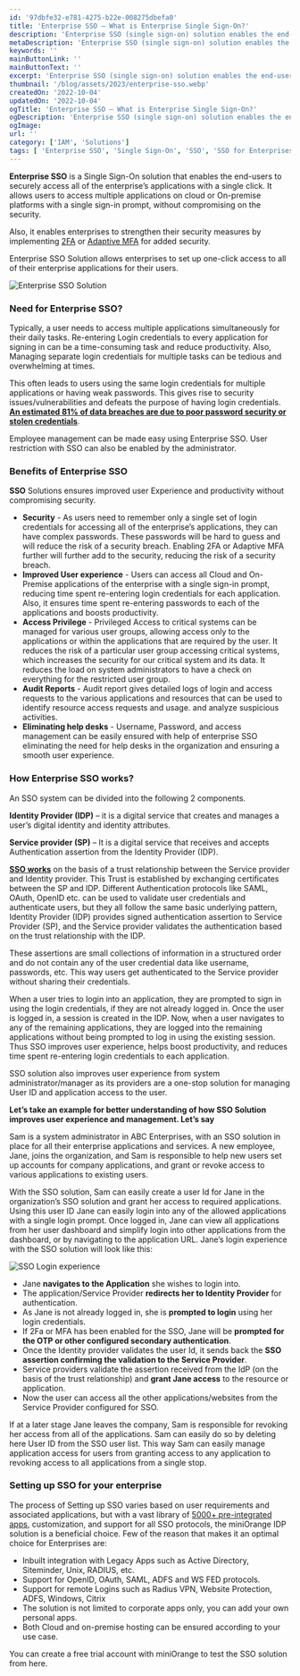 ```yaml
---
id: '97dbfe32-e781-4275-b22e-008275dbefa0'
title: 'Enterprise SSO – What is Enterprise Single Sign-On?'
description: 'Enterprise SSO (single sign-on) solution enables the end-users to securely access all the enterprise’s applications with a single click.'
metaDescription: 'Enterprise SSO (single sign-on) solution enables the end-users to securely access all the enterprise’s applications with a single click.'
keywords: ''
mainButtonLink: ''
mainButtonText: ''
excerpt: 'Enterprise SSO (single sign-on) solution enables the end-users to securely access all the enterprise’s applications with a single click.'
thumbnail: '/blog/assets/2023/enterprise-sso.webp'
createdOn: '2022-10-04'
updatedOn: '2022-10-04'
ogTitle: 'Enterprise SSO – What is Enterprise Single Sign-On?'
ogDescription: 'Enterprise SSO (single sign-on) solution enables the end-users to securely access all the enterprise’s applications with a single click.'
ogImage:
url: ''
category: ['IAM', 'Solutions']
tags: [ 'Enterprise SSO', 'Single Sign-On', 'SSO', 'SSO for Enterprises' ]
---
```


**Enterprise SSO** is a Single Sign-On solution that enables the end-users to securely access all of the enterprise’s applications with a single click. It allows users to access multiple applications on cloud or On-premise platforms with a single sign-in prompt, without compromising on the security.

Also, it enables enterprises to strengthen their security measures by implementing [2FA](https://www.miniorange.com/products/two-factor-authentication-(2fa)) or [Adaptive MFA](https://www.miniorange.com/products/adaptive-multi-factor-authentication-mfa) for added security.

Enterprise SSO Solution allows enterprises to set up one-click access to all of their enterprise applications for their users.

![Enterprise SSO Solution](/blog/assets/2023/enterprise-sso-solutions.webp)

### Need for Enterprise SSO?

Typically, a user needs to access multiple applications simultaneously for their daily tasks. Re-entering Login credentials to every application for signing in can be a time-consuming task and reduce productivity. Also, Managing separate login credentials for multiple tasks can be tedious and overwhelming at times.

This often leads to users using the same login credentials for multiple applications or having weak passwords. This gives rise to security issues/vulnerabilities and defeats the purpose of having login credentials. **[An estimated 81% of data breaches are due to poor password security or stolen credentials](https://bnd.nd.gov/81-of-company-data-breaches-due-to-poor-passwords/)**.

Employee management can be made easy using Enterprise SSO.  User restriction with SSO can also be enabled by the administrator.

### Benefits of Enterprise SSO

**SSO** Solutions ensures improved user Experience and productivity without compromising security.

- **Security** - As users need to remember only a single set of login credentials for accessing all of the enterprise’s applications, they can have complex passwords. These passwords will be hard to guess and will reduce the risk of a security breach.
Enabling 2FA or Adaptive MFA further will further add to the security, reducing the risk of a security breach.
- **Improved User experience** - 
  Users can access all Cloud and On-Premise applications of the enterprise with a single sign-in prompt, reducing time spent re-entering login credentials for each application. Also, it ensures time spent re-entering passwords to each of the applications and boosts productivity.
- **Access Privilege** - 
  Privileged Access to critical systems can be managed for various user groups, allowing access only to the applications or within the applications that are required by the user. It reduces the risk of a particular user group accessing critical systems, which increases the security for our critical system and its data. It reduces the load on system administrators to have a check on everything for the restricted user group.
- **Audit Reports** - 
  Audit report gives detailed logs of login and access requests to the various applications and resources that can be used to identify resource access requests and usage. and analyze suspicious activities.
- **Eliminating help desks** - 
  Username, Password, and access management can be easily ensured with help of enterprise SSO eliminating the need for help desks in the organization and ensuring a smooth user experience.

### How Enterprise SSO works?

An SSO system can be divided into the following 2 components.

**Identity Provider (IDP)** – it is a digital service that creates and manages a user’s digital identity and identity attributes.

**Service provider (SP)** – It is a digital service that receives and accepts Authentication assertion from the Identity Provider (IDP).

**[SSO works](https://blog.miniorange.com/what-is-single-sign-on-sso/)** on the basis of a trust relationship between the Service provider and Identity provider. This Trust is established by exchanging certificates between the SP and IDP. Different Authentication protocols like SAML, OAuth, OpenID etc. can be used to validate user credentials and authenticate users, but they all follow the same basic underlying pattern, Identity Provider (IDP) provides signed authentication assertion to Service Provider (SP), and the Service provider validates the authentication based on the trust relationship with the IDP.

These assertions are small collections of information in a structured order and do not contain any of the user credential data like username, passwords, etc. This way users get authenticated to the Service provider without sharing their credentials. 

When a user tries to login into an application, they are prompted to sign in using the login credentials, if they are not already logged in. Once the user is logged in, a session is created in the IDP. Now, when a user navigates to any of the remaining applications, they are logged into the remaining applications without being prompted to log in using the existing session. Thus SSO improves user experience, helps boost productivity, and reduces time spent re-entering login credentials to each application.

SSO solution also improves user experience from system administrator/manager as its providers are a one-stop solution for managing User ID and application access to the user.

**Let’s take an example for better understanding of how SSO Solution improves user experience and management. Let’s say**

Sam is a system administrator in ABC Enterprises, with an SSO solution in place for all their enterprise applications and services. A new employee, Jane, joins the organization, and Sam is responsible to help new users set up accounts for company applications, and grant or revoke access to various applications to existing users. 

With the SSO solution, Sam can easily create a user Id for Jane in the organization’s SSO solution and grant her access to required applications. Using this user ID Jane can easily login into any of the allowed applications with a single login prompt. Once logged in, Jane can view all applications from her user dashboard and simplify login into other applications from the dashboard, or by navigating to the application URL. Jane’s login experience with the SSO solution will look like this:

![SSO Login experience](/blog/assets/2023/enterprise-sso-flow.webp)

- Jane **navigates to the Application** she wishes to login into.
- The application/Service Provider **redirects her to Identity Provider** for authentication.
- As Jane is not already logged in, she is **prompted to login** using her login credentials. 
- If 2Fa or MFA has been enabled for the SSO, Jane will be **prompted for the OTP or other configured secondary authentication**.
- Once the Identity provider validates the user Id, it sends back the **SSO assertion confirming the validation to the Service Provider**.
- Service providers validate the assertion received from the IdP (on the basis of the trust relationship) and **grant Jane access** to the resource or application.
- Now the user can access all the other applications/websites from the Service Provider configured for SSO.

If at a later stage Jane leaves the company, Sam is responsible for revoking her access from all of the applications. Sam can easily do so by deleting here User ID from the SSO user list. This way Sam can easily manage application access for users from granting access to any application to revoking access to all applications from a single stop.

### Setting up SSO for your enterprise

The process of Setting up SSO varies based on user requirements and associated applications, but with a vast library of [5000+ pre-integrated apps](https://www.miniorange.com/iam/integrations/), customization, and support for all SSO protocols, the miniOrange IDP solution is a beneficial choice. Few of the reason that makes it an optimal choice for Enterprises are:

- Inbuilt integration with Legacy Apps such as Active Directory, Siteminder, Unix, RADIUS, etc. 
- Support for OpenID, OAuth, SAML, ADFS and WS FED protocols.
- Support for remote Logins such as Radius VPN, Website Protection, ADFS, Windows, Citrix
- The solution is not limited to corporate apps only, you can add your own personal apps.
- Both Cloud and on-premise hosting can be ensured according to your use case.


You can create a free trial account with miniOrange to test the SSO solution from here.